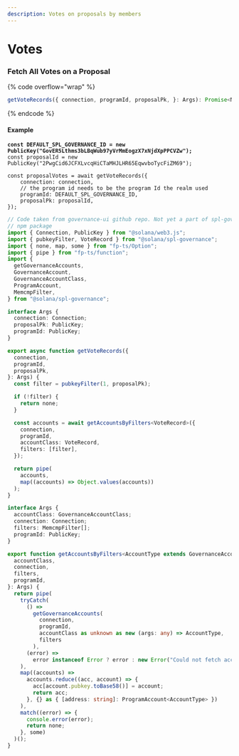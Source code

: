 ```yaml
---
description: Votes on proposals by members
---
```


# Votes

### Fetch All Votes on a Proposal

{% code overflow="wrap" %}
```typescript
getVoteRecords({ connection, programId, proposalPk, }: Args): Promise<None | Some<ProgramAccount<VoteRecord>[]>>
```
{% endcode %}

#### Example

<pre class="language-javascript"><code class="lang-javascript"><strong>const DEFAULT_SPL_GOVERNANCE_ID = new PublicKey("GovER5Lthms3bLBqWub97yVrMmEogzX7xNjdXpPPCVZw");
</strong>const proposalId = new PublicKey("2PwgCid6JCFXLvcqHiCTaMHJLHR65EqwvboTycFiZM69");

const proposalVotes = await getVoteRecords({
    connection: connection,
    // the program id needs to be the program Id the realm used
    programId: DEFAULT_SPL_GOVERNANCE_ID,
    proposalPk: proposalId,
});</code></pre>

```typescript
// Code taken from governance-ui github repo. Not yet a part of spl-governance 
// npm package
import { Connection, PublicKey } from "@solana/web3.js";
import { pubkeyFilter, VoteRecord } from "@solana/spl-governance";
import { none, map, some } from "fp-ts/Option";
import { pipe } from "fp-ts/function";
import {
  getGovernanceAccounts,
  GovernanceAccount,
  GovernanceAccountClass,
  ProgramAccount,
  MemcmpFilter,
} from "@solana/spl-governance";

interface Args {
  connection: Connection;
  proposalPk: PublicKey;
  programId: PublicKey;
}

export async function getVoteRecords({
  connection,
  programId,
  proposalPk,
}: Args) {
  const filter = pubkeyFilter(1, proposalPk);

  if (!filter) {
    return none;
  }

  const accounts = await getAccountsByFilters<VoteRecord>({
    connection,
    programId,
    accountClass: VoteRecord,
    filters: [filter],
  });

  return pipe(
    accounts,
    map((accounts) => Object.values(accounts))
  );
}

interface Args {
  accountClass: GovernanceAccountClass;
  connection: Connection;
  filters: MemcmpFilter[];
  programId: PublicKey;
}

export function getAccountsByFilters<AccountType extends GovernanceAccount>({
  accountClass,
  connection,
  filters,
  programId,
}: Args) {
  return pipe(
    tryCatch(
      () =>
        getGovernanceAccounts(
          connection,
          programId,
          accountClass as unknown as new (args: any) => AccountType,
          filters
        ),
      (error) =>
        error instanceof Error ? error : new Error("Could not fetch accounts")
    ),
    map((accounts) =>
      accounts.reduce((acc, account) => {
        acc[account.pubkey.toBase58()] = account;
        return acc;
      }, {} as { [address: string]: ProgramAccount<AccountType> })
    ),
    match((error) => {
      console.error(error);
      return none;
    }, some)
  )();
}


```
